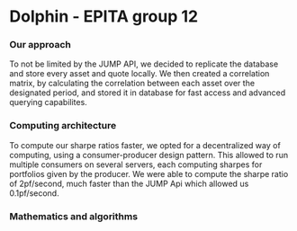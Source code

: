# Dolphin - EPITA group 12

###  Our approach
To not be limited by the JUMP API, we decided to replicate the database and store every asset and quote locally.
We then created a correlation matrix, by calculating the correlation between each asset over the designated
period, and stored it in database for fast access and advanced querying capabilites.

### Computing architecture
To compute our sharpe ratios faster, we opted for a decentralized way of computing, using a consumer-producer design pattern.
This allowed to run multiple consumers on several servers, each computing sharpes for portfolios given by the producer. 
We were able to compute the sharpe ratio of 2pf/second, much faster than the JUMP Api which allowed us 0.1pf/second.

### Mathematics and algorithms